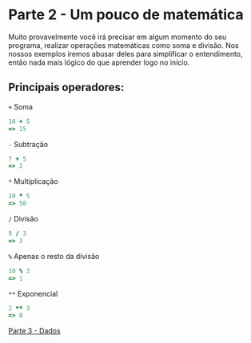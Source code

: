 # Parte 2 - Um pouco de matemática

Muito provavelmente você irá precisar em algum momento do seu programa, realizar operações matemáticas como soma e divisão. Nos nossos exemplos iremos abusar deles para simplificar o entendimento, então nada mais lógico do que aprender logo no início.

## Principais operadores:
`+` Soma
```ruby
10 + 5
=> 15
```

`-` Subtração
```ruby
7 + 5
=> 2
```

`*` Multiplicação
```ruby
10 * 5
=> 50
```

`/` Divisão
```ruby
9 / 3
=> 3
```

`%` Apenas o resto da divisão
```ruby
10 % 3
=> 1
```

`**` Exponencial
```ruby
2 ** 3
=> 8
```
[Parte 3 - Dados](https://github.com/andrelip/ruby-from-zero-to-hero/blob/master/aulas/aula1/03-dados.md)
